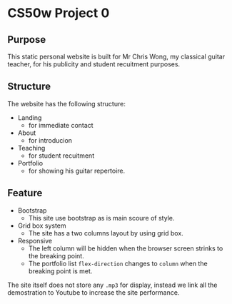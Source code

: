 # CS50w Project 0

## Purpose

This static personal website is built for Mr Chris Wong, my classical guitar teacher, for his publicity and student recuitment purposes.

## Structure

The website has the following structure:

- Landing
  - for immediate contact
- About
  - for introducion
- Teaching
  - for student recuitment
- Portfolio
  - for showing his guitar repertoire.

## Feature

- Bootstrap
  - This site use bootstrap as is main scoure of style.
- Grid box system
  - The site has a two columns layout by using grid box.
- Responsive
  - The left column will be hidden when the browser screen strinks to the breaking point.
  - The portfolio list `flex-direction` changes to `column` when the breaking point is met.

The site itself does not store any `.mp3` for display, instead we link all the demostration to Youtube to increase the site performance.